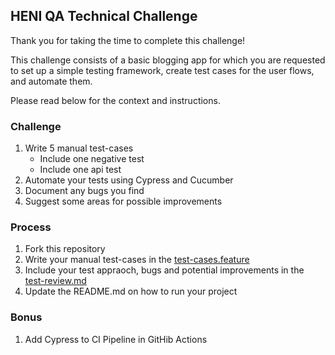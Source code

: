 ## HENI QA Technical Challenge

Thank you for taking the time to complete this challenge!

This challenge consists of a basic blogging app for which you are requested to set up a simple testing framework, create test cases for the user flows, and automate them.

Please read below for the context and instructions.

### Challenge
1. Write 5 manual test-cases
    * Include one negative test
    * Include one api test
2. Automate your tests using Cypress and Cucumber
3. Document any bugs you find 
4. Suggest some areas for possible improvements

### Process
1. Fork this repository
2. Write your manual test-cases  in the [test-cases.feature](https://github.com/jhads/QA-Technical-Challenge/blob/master/test-cases.feature)
2. Include your test appraoch, bugs and potential improvements in the [test-review.md](https://github.com/jhads/QA-Technical-Challenge/blob/master/test-review.md)
3. Update the README.md on how to run your project

### Bonus
1. Add Cypress to CI Pipeline in GitHib Actions
